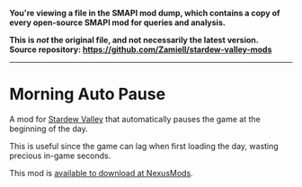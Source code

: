 **You're viewing a file in the SMAPI mod dump, which contains a copy of every open-source SMAPI mod
for queries and analysis.**

**This is _not_ the original file, and not necessarily the latest version.**  
**Source repository: https://github.com/Zamiell/stardew-valley-mods**

----

# Morning Auto Pause

A mod for [Stardew Valley](https://www.stardewvalley.net/) that automatically pauses the game at the beginning of the day.

This is useful since the game can lag when first loading the day, wasting precious in-game seconds.

This mod is [available to download at NexusMods](https://www.nexusmods.com/stardewvalley/mods/21266/).
